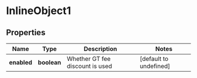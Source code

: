 # InlineObject1

## Properties

Name | Type | Description | Notes
------------ | ------------- | ------------- | -------------
**enabled** | **boolean** | Whether GT fee discount is used | [default to undefined]


